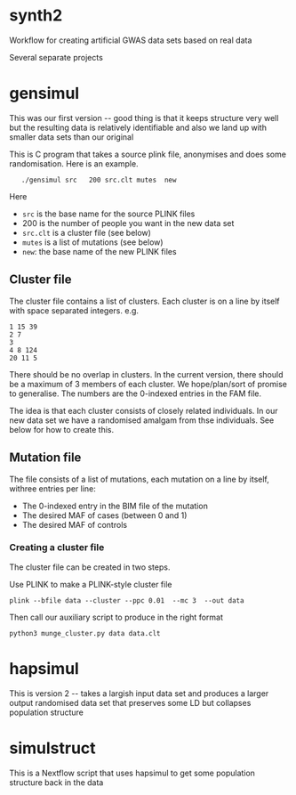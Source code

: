 # synth2
Workflow for creating artificial GWAS data sets based on real data


Several separate projects

# gensimul #

This was our first version -- good thing is that it keeps structure very well but the resulting data is relatively identifiable and
also we land up with smaller data sets than our original

This is C program that takes a source plink file, anonymises
  and does some randomisation. Here is an example. 

```
   ./gensimul src   200 src.clt mutes  new  
```
   Here
   * `src` is the base name for the source PLINK files
   * 200 is the number of people you want in the new data set
   * `src.clt` is a cluster file (see below)
   * `mutes` is a list of mutations (see below)
   * `new`: the base name of the new PLINK files

## Cluster file ##

The cluster file contains a list of clusters. Each cluster is on a line by itself with space separated integers.  e.g.

```
1 15 39
2 7
3
4 8 124
20 11 5
```

There should be no overlap in clusters. In the current version, there should be a maximum of 3 members of each cluster. We hope/plan/sort of promise to generalise. The numbers are the 0-indexed entries in the FAM file.

The idea is that each cluster consists of closely related individuals. In our new data set we have a randomised amalgam from thse individuals. See below for how to create this.

## Mutation file

The file consists of a list of mutations, each mutation on a line by itself, withree entries per line:
* The 0-indexed entry in the BIM file of the mutation
* The desired MAF of cases (between 0 and 1)
* The desired MAF of controls

###  Creating a cluster file

The cluster file can be created in two steps.

Use PLINK to make a PLINK-style cluster file

```
plink --bfile data --cluster --ppc 0.01  --mc 3  --out data
```

Then call our auxiliary script to produce in the right format

```
python3 munge_cluster.py data data.clt
```



# hapsimul

This is version 2 -- takes a largish input data set and produces a larger output randomised data set that preserves some LD but collapses
population structure


# simulstruct

This is a Nextflow script that uses hapsimul to get some population structure back in the data
